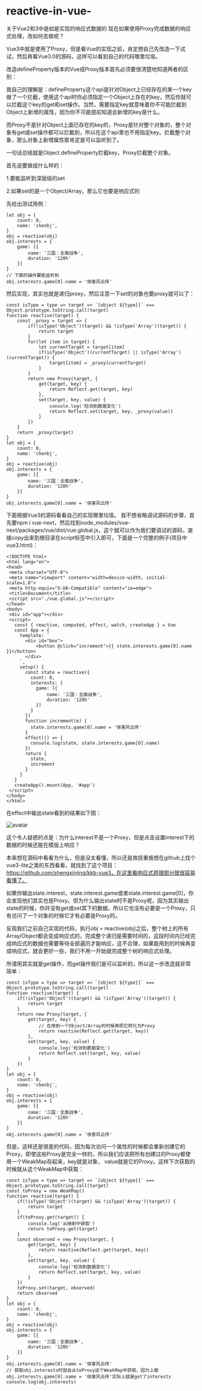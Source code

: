 # reactive-in-vue-
关于Vue2和3中是如是实现的响应式数据的
现在如果使用Proxy完成数据的响应式处理，改如何去做呢？  

Vue3中就是使用了Proxy，但是看Vue的实现之前，肯定想自己先改造一下试试，然后再看Vue3.0的源码，这样可以看到自己的代码哪里垃圾。  

改造defineProperty版本的Vue成Proxy版本首先必须要很清楚地知道两者的区别：  

我自己的理解是：defineProperty这个api是针对Object上已经存在的某一个key做了一个拦截，使用这个api时你必须指定一个Object上存在的key，然后你就可以拦截这个key的get和set操作。当然，需要指定key就意味着你不可能拦截到Object上新增的属性，因为你不可能提前知道会新增的key是什么。  

而Proxy不是针对Object上面已存在的key的，Proxy是针对整个对象的，整个对象有get或set操作都可以拦截到，所以在这个api里也不用指定key。拦截整个对象，那么对象上新增属性那肯定是可以监听到了。  

一句话总结就是Object.defineProperty拦截key，Proxy拦截整个对象。  

首先说要做成什么样的：  

1.要能监听到深层级的set  

2.如果set的是一个Object/Array，那么它也要是响应式的  

先给出测试用例：  

```
let obj = {
    count: 0,
    name: 'chenbj',
}
obj = reactive(obj)
obj.interests = {
    game: [{
        name: '三国：全面战争',
        duration: '120h'
    }]
}
// 下面的操作要能监听到
obj.interests.game[0].name = '侠客风云传'
```

然后实现，其实也就是递归proxy，然后注意一下set的对象也要proxy就可以了：  
```
const isType = type => target => `[object ${type}]` === Object.prototype.toString.call(target)
function reactive(target) {
    const _proxy = target => {
        if(!isType('Object')(target) && !isType('Array')(target)) {
            return target
        }
        for(let item in target) {
            let currentTarget = target[item]
            if(isType('Object')(currentTarget) || isType('Array')(currentTarget)) {
                target[item] = _proxy(currentTarget)
            }
        }
        return new Proxy(target, {
            get(target, key) {
                return Reflect.get(target, key)
            },
            set(target, key, value) {
                console.log('检测到数据变化')
                return Reflect.set(target, key, _proxy(value))
            }
        })
    }
    return _proxy(target)
}
let obj = {
    count: 0,
    name: 'chenbj',
}
obj = reactive(obj)
obj.interests = {
    game: [{
        name: '三国：全面战争',
        duration: '120h'
    }]
}
obj.interests.game[0].name = '侠客风云传'
```
下面根据Vue3的源码看看自己的实现哪里垃圾。
我不想省略调试源码的步骤，首先要npm i  vue-next，然后找到node_modules/vue-next/packages/vue/dist/vue.global.js，这个就可以作为我们要调试的源码，直接copy出来到根目录在script标签中引入即可，下面是一个完整的例子(项目中vue3.html)：
 ```
 <!DOCTYPE html>
<html lang="en">
<head>
  <meta charset="UTF-8">
  <meta name="viewport" content="width=device-width, initial-scale=1.0">
  <meta http-equiv="X-UA-Compatible" content="ie=edge">
  <title>Document</title>
  <script src="./vue.global.js"></script>
</head>
<body>
  <div id="app"></div>
  <script>
    const { reactive, computed, effect, watch, createApp } = Vue
    const App = {
      template: `
        <div id="box">
            <button @click="increment">{{ state.interests.game[0].name }}</button>
        </div> 
      `,
      setup() {
        const state = reactive({
          count: 0,
          interests: {
            game: [{
                name: '三国：全面战争',
                duration: '120h'
            }]
          }
        })
        function increment(e) {
          state.interests.game[0].name = '侠客风云传'
        }
        effect(() => {
          console.log(state, state.interests.game[0].name)
        })
        return {
          state,
          increment
        }
      }
    }
    createApp().mount(App, '#app')
  </script>
</body>
</html>
 ``` 
在effect中输出state看到的结果如下图：  

![avatar](./state.png)  

这个令人疑惑的点是：为什么interest不是一个Proxy，但是点击设置interest下的数据的时候还能在模版上响应？  

本来想在源码中看看为什么，但是没太看懂，所以还是故技重施想在github上找个vue3-lite之类的东西看看，就找到了这个项目：https://github.com/shengxinjing/kkb-vue3，在这里看响应式原理部分就很容易看懂了。  

如果你输出state.interest，state.interest.game或者state.interest.game[0]，你会发现他们其实也是Proxy。但为什么输出state时不是Proxy呢，因为其实输出state的时候，你并没有get或set其下的数据，所以它也没有必要是一个Proxy，只有访问了一个对象的时候它才有必要是Proxy的。  

反观我们之前自己实现的代码，执行obj = reactive(obj)之后，整个树上的所有Array/Object都会变成响应式的，完成整个递归是需要时间的，这段时间内已经完成响应式的数据也需要等待全部遍历才能响应，这不合理，如果能用到的时候再变成响应式，就会更好一些，我们不用一开始就完成整个树的响应式处理。  

所谓用其实就是get操作，而get操作我们是可以监听的，所以这一步改造就非常简单：  

```
const isType = type => target => `[object ${type}]` === Object.prototype.toString.call(target)
function reactive(target) {
    if(!isType('Object')(target) && !isType('Array')(target)) {
        return target
    }
    return new Proxy(target, {
        get(target, key) {
            // 在用到一个Object/Array的时候再把它转化为Proxy
            return reactive(Reflect.get(target, key))
        },
        set(target, key, value) {
            console.log('检测到数据变化')
            return Reflect.set(target, key, value)
        }
    })
}
let obj = {
    count: 0,
    name: 'chenbj',
}
obj = reactive(obj)
obj.interests = {
    game: [{
        name: '三国：全面战争',
        duration: '120h'
    }]
}
obj.interests.game[0].name = '侠客风云传'
```

但是，这样还是很差的代码，因为每次访问一个属性的时候都会重新创建它的Proxy，即使这些Proxy是完全一样的，所以我们应该把所有创建过的Proxy都使用一个WeakMap存起来，key就是对象， value就是它的Proxy。这样下次获取的时候就从这个WeakMap中获取：  
```
const isType = type => target => `[object ${type}]` === Object.prototype.toString.call(target)
const toProxy = new WeakMap()
function reactive(target) {
    if(!isType('Object')(target) && !isType('Array')(target)) {
        return target
    }
    if(toProxy.get(target)) {
        console.log('从映射中获取')
        return toProxy.get(target)
    }
    const observed = new Proxy(target, {
        get(target, key) {
            return reactive(Reflect.get(target, key))
        },
        set(target, key, value) {
            console.log('检测到数据变化')
            return Reflect.set(target, key, value)
        }
    })
    toProxy.set(target, observed)
    return observed
}
let obj = {
    count: 0,
    name: 'chenbj',
}
obj = reactive(obj)
obj.interests = {
    game: [{
        name: '三国：全面战争',
        duration: '120h'
    }]
}
obj.interests.game[0].name = '侠客风云传'
// 获取obj.interests时就会从toProxy这个WeakMap中获取，因为上面obj.interests.game[0].name = '侠客风云传'实际上就是get了interests
console.log(obj.interests)
```